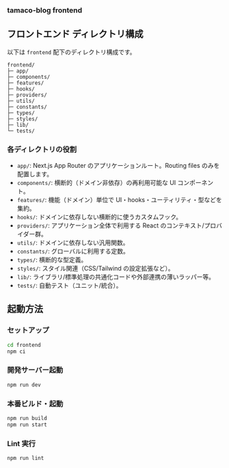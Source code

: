 ### tamaco-blog frontend

## フロントエンド ディレクトリ構成

以下は `frontend` 配下のディレクトリ構成です。

```text
frontend/
├─ app/
├─ components/
├─ features/
├─ hooks/
├─ providers/
├─ utils/
├─ constants/
├─ types/
├─ styles/
├─ lib/
└─ tests/
```

### 各ディレクトリの役割

- `app/`: Next.js App Router のアプリケーションルート。Routing files のみを配置します。
- `components/`: 横断的（ドメイン非依存）の再利用可能な UI コンポーネント。
- `features/`: 機能（ドメイン）単位で UI・hooks・ユーティリティ・型などを集約。
- `hooks/`: ドメインに依存しない横断的に使うカスタムフック。
- `providers/`: アプリケーション全体で利用する React のコンテキスト/プロバイダー群。
- `utils/`: ドメインに依存しない汎用関数。
- `constants/`: グローバルに利用する定数。
- `types/`: 横断的な型定義。
- `styles/`: スタイル関連（CSS/Tailwind の設定拡張など）。
- `lib/`: ライブラリ/標準処理の共通化コードや外部連携の薄いラッパー等。
- `tests/`: 自動テスト（ユニット/統合）。

## 起動方法

### セットアップ

```bash
cd frontend
npm ci
```

### 開発サーバー起動

```bash
npm run dev
```

### 本番ビルド・起動

```bash
npm run build
npm run start
```

### Lint 実行

```bash
npm run lint
```
